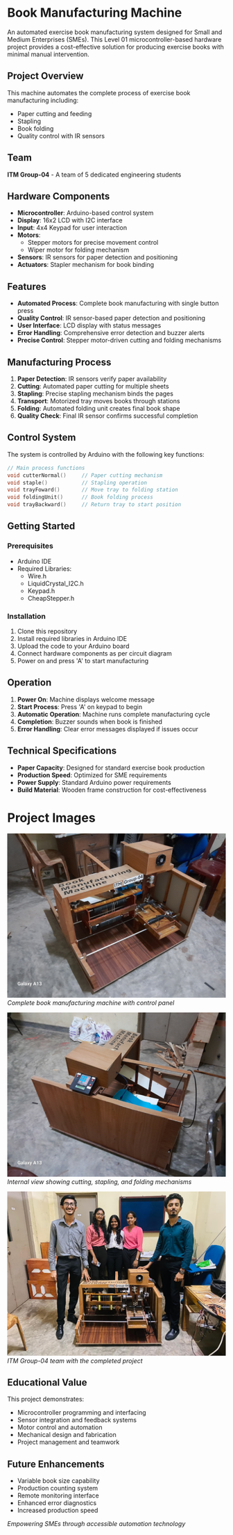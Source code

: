 # Book Manufacturing Machine

An automated exercise book manufacturing system designed for Small and Medium Enterprises (SMEs). This Level 01 microcontroller-based hardware project provides a cost-effective solution for producing exercise books with minimal manual intervention.

## Project Overview

This machine automates the complete process of exercise book manufacturing including:
- Paper cutting and feeding
- Stapling
- Book folding
- Quality control with IR sensors

## Team

**ITM Group-04** - A team of 5 dedicated engineering students

## Hardware Components

- **Microcontroller**: Arduino-based control system
- **Display**: 16x2 LCD with I2C interface
- **Input**: 4x4 Keypad for user interaction
- **Motors**: 
  - Stepper motors for precise movement control
  - Wiper motor for folding mechanism
- **Sensors**: IR sensors for paper detection and positioning
- **Actuators**: Stapler mechanism for book binding

## Features

- **Automated Process**: Complete book manufacturing with single button press
- **Quality Control**: IR sensor-based paper detection and positioning
- **User Interface**: LCD display with status messages
- **Error Handling**: Comprehensive error detection and buzzer alerts
- **Precise Control**: Stepper motor-driven cutting and folding mechanisms

## Manufacturing Process

1. **Paper Detection**: IR sensors verify paper availability
2. **Cutting**: Automated paper cutting for multiple sheets
3. **Stapling**: Precise stapling mechanism binds the pages
4. **Transport**: Motorized tray moves books through stations
5. **Folding**: Automated folding unit creates final book shape
6. **Quality Check**: Final IR sensor confirms successful completion

## Control System

The system is controlled by Arduino with the following key functions:

```cpp
// Main process functions
void cutterNormal()     // Paper cutting mechanism
void staple()           // Stapling operation
void trayFoward()       // Move tray to folding station
void foldingUnit()      // Book folding process
void trayBackward()     // Return tray to start position
```

## Getting Started

### Prerequisites
- Arduino IDE
- Required Libraries:
  - Wire.h
  - LiquidCrystal_I2C.h
  - Keypad.h
  - CheapStepper.h

### Installation
1. Clone this repository
2. Install required libraries in Arduino IDE
3. Upload the code to your Arduino board
4. Connect hardware components as per circuit diagram
5. Power on and press 'A' to start manufacturing

## Operation

1. **Power On**: Machine displays welcome message
2. **Start Process**: Press 'A' on keypad to begin
3. **Automatic Operation**: Machine runs complete manufacturing cycle
4. **Completion**: Buzzer sounds when book is finished
5. **Error Handling**: Clear error messages displayed if issues occur

## Technical Specifications

- **Paper Capacity**: Designed for standard exercise book production
- **Production Speed**: Optimized for SME requirements
- **Power Supply**: Standard Arduino power requirements
- **Build Material**: Wooden frame construction for cost-effectiveness

# Project Images

![Machine Overview](./images/machine.jpg)
*Complete book manufacturing machine with control panel*

![Internal Mechanism](./images/internal_mechanism.jpg)
*Internal view showing cutting, stapling, and folding mechanisms*

![Team Photo](./images/team_photo.jpeg)
*ITM Group-04 team with the completed project*

## Educational Value

This project demonstrates:
- Microcontroller programming and interfacing
- Sensor integration and feedback systems
- Motor control and automation
- Mechanical design and fabrication
- Project management and teamwork

## Future Enhancements

- Variable book size capability
- Production counting system
- Remote monitoring interface
- Enhanced error diagnostics
- Increased production speed

*Empowering SMEs through accessible automation technology*